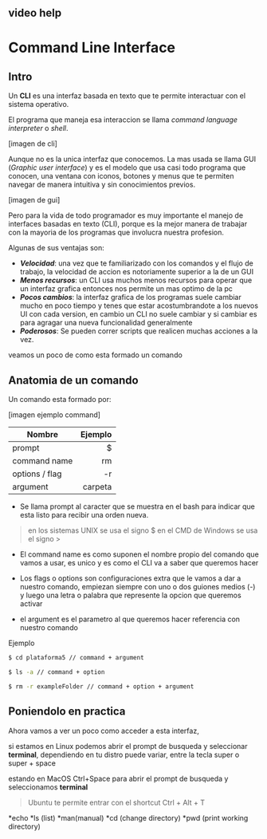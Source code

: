 ## video help


# Command Line Interface

## Intro

Un **CLI** es una interfaz basada en texto que te permite interactuar con el sistema operativo.

El programa que maneja esa interaccion se llama _command language interpreter_ o _shell_.

[imagen de cli]

Aunque no es la unica interfaz que conocemos. La mas usada se llama GUI (_Graphic user interface_) y es el modelo que usa casi todo programa que conocen, una ventana con iconos, botones y menus que te permiten navegar de manera intuitiva y sin conocimientos previos.

[imagen de gui]

Pero para la vida de todo programador es muy importante el manejo de interfaces basadas en texto (CLI), porque es la mejor manera de trabajar con la mayoria de los programas que involucra nuestra profesion.

Algunas de sus ventajas son:

  * _**Velocidad**_: una vez que te familiarizado con los comandos y el flujo de trabajo, la velocidad de accion es notoriamente superior a la de un GUI
  * _**Menos recursos**_: un CLI usa muchos menos recursos para operar que un interfaz grafica entonces nos permite un mas optimo de la pc
  * _**Pocos cambios**_: la interfaz grafica de los programas suele cambiar mucho en poco tiempo y tenes que estar acostumbrandote a los nuevos UI con cada version, en cambio un CLI no suele cambiar y si cambiar es para agragar una nueva funcionalidad generalmente
  * _**Poderosos**_: Se pueden correr scripts que realicen muchas acciones a la vez.

veamos un poco de como esta formado un comando

## Anatomia de un comando

Un comando esta formado por:

[imagen ejemplo command]

| Nombre         | Ejemplo     |
| -------------- |------------:|
| prompt         | $           |
| command name   | rm          |
| options / flag | -r          |
| argument       | carpeta     |

* Se llama prompt al caracter que se muestra en el bash para indicar que esta listo para recibir una orden nueva.

> en los sistemas UNIX se usa el signo $
> en el CMD de Windows se usa el signo >

* El command name es como suponen el nombre propio del comando que vamos a usar, es unico y es como el CLI va a saber que queremos hacer

* Los flags o options son configuraciones extra que le vamos a dar a nuestro comando, empiezan siempre con uno o dos guiones medios (-) y luego una letra o palabra que represente la opcion que queremos activar

* el argument es el parametro al que queremos hacer referencia con nuestro comando

Ejemplo 

``` bash
$ cd plataforma5 // command + argument

$ ls -a // command + option

$ rm -r exampleFolder // command + option + argument
```

## Poniendolo en practica

Ahora vamos a ver un poco como acceder a esta interfaz,

si estamos en Linux podemos abrir el prompt de busqueda y seleccionar **terminal**, dependiendo en tu distro puede variar, entre la tecla super o super + space

estando en MacOS Ctrl+Space para abrir el prompt de busqueda y seleccionamos **terminal**

> Ubuntu te permite entrar con el shortcut Ctrl + Alt + T

*echo
*ls (list)
*man(manual)
*cd (change directory)
*pwd (print working directory)
